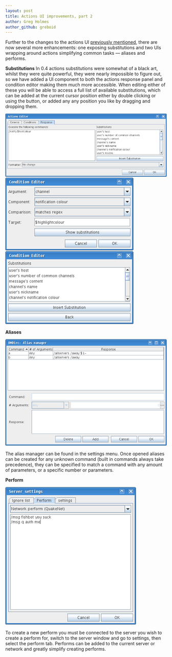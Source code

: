 ```yaml
---
layout: post
title: Actions UI improvements, part 2
author: Greg Holmes
author_github: greboid
---
```

Further to the changes to the actions UI <a href="http://blog.dmdirc.com/2007/09/02/actions-ui-improvements-part-1/">previously mentioned</a>, there are now several more enhancements: one exposing substitutions and two UIs wrapping around actions simplifying common tasks &mdash; aliases and performs.

<!--more-->

<strong>Substitutions</strong>
In 0.4 actions substitutions were somewhat of a black art, whilst they were quite powerful, they were nearly impossible to figure out, so we have added a UI component to both the actions response panel and condition editor making them much more accessible.  When editing either of these you will be able to access a full list of available substitutions, which can be added at the current cursor position either by double clicking or using the button, or added any any position you like by dragging and dropping them.

![Response panel with substitutions list](/blog-assets/substitutions1.png)
![Condition editor with substitutions button](/blog-assets/substitutions2.png)
![Condition editor with substitutions list](/blog-assets/substitutions3.png)

<strong>Aliases</strong>

![Alias manager](/blog-assets/aliasmanager.png)

The alias manager can be found in the settings menu. Once opened aliases can be created for any unknown command (built in commands always take precedence), they can be specified to match a command with any amount of parameters, or a specific number or parameters.

<strong>Perform</strong>

![Perform panel](/blog-assets/perform.png)

To create a new perform you must be connected to the server you wish to create a perform for, switch to the server window and go to settings, then select the perform tab.  Performs can be added to the current server or network and greatly simplify creating performs.